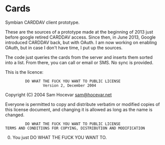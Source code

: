 Cards
=====

Symbian CARDDAV client prototype.

These are the sources of a prototype made at the beginning of 2013 just before google retired CARDDAV access.
Since then, in June 2013, Google introduced CARDDAV back, but with OAuth.
I am now working on enabling OAuth, but in case I don't have time, I put up the sources. 

The code just queries the cards from the server and inserts them sorted into a list. From there, you can call or email or SMS.
No sync is provided.

This is the licence:



             DO WHAT THE FUCK YOU WANT TO PUBLIC LICENSE
                     Version 2, December 2004
  
  Copyright (C) 2004 Sam Hocevar <sam@hocevar.net>
  
  Everyone is permitted to copy and distribute verbatim or modified
  copies of this license document, and changing it is allowed as long
  as the name is changed.
  
             DO WHAT THE FUCK YOU WANT TO PUBLIC LICENSE
    TERMS AND CONDITIONS FOR COPYING, DISTRIBUTION AND MODIFICATION
  
   0. You just DO WHAT THE FUCK YOU WANT TO.
   
